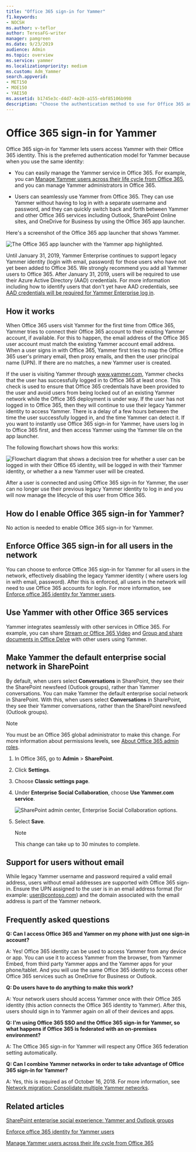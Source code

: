 ```yaml
---
title: "Office 365 sign-in for Yammer"
f1.keywords:
- NOCSH
ms.author: v-teflor
author: TeresaFG-writer
manager: pamgreen
ms.date: 9/23/2019
audience: Admin
ms.topic: overview
ms.service: yammer
ms.localizationpriority: medium
ms.custom: Adm_Yammer
search.appverid:
- MET150
- MOE150
- YAE150
ms.assetid: b1745e3c-d4d7-4e20-a155-ebf85106b998
description: "Choose the authentication method to use for Office 365 and Yammer: directory sync, single sign-on (SSO), or Office 365 sign-in for Yammer. Add Yammer to the Office 365 navigation bar."
---
```


# Office 365 sign-in for Yammer

Office 365 sign-in for Yammer lets users access Yammer with their Office 365 identity. This is the preferred authentication model for Yammer because when you use the same identity: 
  
- You can easily manage the Yammer service in Office 365. For example, you can [Manage Yammer users across their life cycle from Office 365](manage-users-across-their-lifecycle.md), and you can manage Yammer administrators in Office 365.
    
- Users can seamlessly use Yammer from Office 365. They can use Yammer without having to log in with a separate username and password, and they can quickly switch back and forth between Yammer and other Office 365 services including Outlook, SharePoint Online sites, and OneDrive for Business by using the Office 365 app launcher.
    
Here's a screenshot of the Office 365 app launcher that shows Yammer.
  
![The Office 365 app launcher with the Yammer app highlighted.](../media/2a9e4707-3671-411d-81c1-723fcdd2b483.png)
  
Until January 31, 2019, Yammer Enterprise continues to support legacy Yammer identity (login with email, password) for those users who have not yet been added to Office 365. We strongly recommend you add all Yammer users to Office 365. After January 31, 2019, users will be required to use their Azure Active Directory (AAD) credentials. For more information including how to identify users that don't yet have AAD credentials, see [AAD credentials will be required for Yammer Enterprise log in](aad-account-required.md).
  
## How it works

When Office 365 users visit Yammer for the first time from Office 365, Yammer tries to connect their Office 365 account to their existing Yammer account, if available. For this to happen, the email address of the Office 365 user account must match the existing Yammer account email address. When a user signs in with Office 365, Yammer first tries to map the Office 365 user's primary email, then proxy emails, and then the user principal name (UPN). If there are no matches, a new Yammer user is created.
  
If the user is visiting Yammer through www.yammer.com, Yammer checks that the user has successfully logged in to Office 365 at least once. This check is used to ensure that Office 365 credentials have been provided to the user and avoid users from being locked out of an existing Yammer network while the Office 365 deployment is under way. If the user has not logged in to Office 365, then they will continue to use their legacy Yammer identity to access Yammer. There is a delay of a few hours between the time the user successfully logged in, and the time Yammer can detect it. If you want to instantly use Office 365 sign-in for Yammer, have users log in to Office 365 first, and then access Yammer using the Yammer tile on the app launcher.
  
The following flowchart shows how this works:
  
![Flowchart diagram that shows a decision tree for whether a user can be logged in with their Office 65 identity, will be logged in with their Yammer identity, or whether a a new Yammer user will be created.](../media/31216e5e-721c-4227-9d0d-a050e3359823.png)
  
After a user is connected and using Office 365 sign-in for Yammer, the user can no longer use their previous legacy Yammer identity to log in and you will now manage the lifecycle of this user from Office 365.
  
## How do I enable Office 365 sign-in for Yammer?

No action is needed to enable Office 365 sign-in for Yammer.
  
## Enforce Office 365 sign-in for all users in the network

You can choose to enforce Office 365 sign-in for Yammer for all users in the network, effectively disabling the legacy Yammer identity ( where users log in with email, password). After this is enforced, all users in the network will need to use Office 365 accounts for login. For more information, see [Enforce office 365 identity for Yammer users](../configure-your-yammer-network/enforce-office-365-identity.md).
  
## Use Yammer with other Office 365 services

Yammer integrates seamlessly with other services in Office 365. For example, you can share [Stream or Office 365 Video](https://support.office.com/article/ca1cc1a9-a615-46e1-b6a3-40dbd99939a6) and [Group and share documents in Office Delve](https://support.office.com/article/da0c5804-01ef-4edd-8b87-e576b19bef3e#BKMK_WorkTogetherByUsingYammer) with other users using Yammer. 
  
## Make Yammer the default enterprise social network in SharePoint

By default, when users select **Conversations** in SharePoint, they see their the SharePoint newsfeed (Outlook groups), rather than Yammer conversations. You can make Yammer the default enterprise social network in SharePoint. With this, when users select **Conversations** in SharePoint, they see their Yammer conversations, rather than the SharePoint newsfeed (Outlook groups). 
  
> [!NOTE]
> You must be an Office 365 global administrator to make this change. For more information about permissions levels, see [About Office 365 admin roles](https://support.office.com/article/DA585EEA-F576-4F55-A1E0-87090B6AAA9D). 
  
1. In Office 365, go to **Admin** \> **SharePoint**.
    
2. Click **Settings**.

3. Choose **Classic settings page**.
    
4. Under **Enterprise Social Collaboration**, choose **Use Yammer.com service**.
    
    ![SharePoint admin center, Enterprise Social Collaboration options.](../media/c89f672f-be20-4b71-9719-7acfa03162b8.png)
  
5. Select **Save**.
    
    > [!NOTE]
    > This change can take up to 30 minutes to complete. 
  
## Support for users without email

While legacy Yammer username and password required a valid email address, users without email addresses are supported with Office 365 sign-in. Ensure the UPN assigned to the user is in an email address format (for example: user@contoso.com) and the domain associated with the email address is part of the Yammer network.
  
## Frequently asked questions

**Q: Can I access Office 365 and Yammer on my phone with just one sign-in account?**
    
A: Yes! Office 365 identity can be used to access Yammer from any device or app. You can use it to access Yammer from the browser, from Yammer Embed, from third party Yammer apps and the Yammer apps for your phone/tablet. And you will use the same Office 365 identity to access other Office 365 services such as OneDrive for Business or Outlook.
    
**Q: Do users have to do anything to make this work?**

A: Your network users should access Yammer once with their Office 365 identity (this action connects the Office 365 identity to Yammer). After this, users should sign in to Yammer again on all of their devices and apps.
    
**Q: I'm using Office 365 SSO and the Office 365 sign-in for Yammer, so what happens if Office 365 is federated with an on-premises environment?**

A: The Office 365 sign-in for Yammer will respect any Office 365 federation setting automatically.
    
**Q: Can I combine Yammer networks in order to take advantage of Office 365 sign-in for Yammer?**

A: Yes, this is required as of October 16, 2018. For more information, see [Network migration: Consolidate multiple Yammer networks](../configure-your-yammer-network/consolidate-multiple-yammer-networks.md).
    
## Related articles

[SharePoint enterprise social experience: Yammer and Outlook groups](../integrate-yammer-with-other-apps/yammer-and-newsfeed.md)
    
[Enforce office 365 identity for Yammer users](../configure-your-yammer-network/enforce-office-365-identity.md)
    
[Manage Yammer users across their life cycle from Office 365](manage-users-across-their-lifecycle.md)
